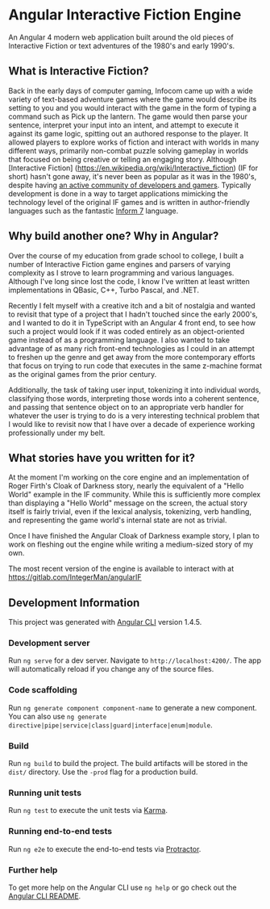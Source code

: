 # Angular Interactive Fiction Engine
An Angular 4 modern web application built around the old pieces of Interactive Fiction or text adventures of the 1980's and early 1990's.

## What is Interactive Fiction?
Back in the early days of computer gaming, Infocom came up with a wide variety of text-based adventure games where the game would describe its setting to you and you would interact with the game in the form of typing a command such as Pick up the lantern. The game would then parse your sentence, interpret your input into an intent, and attempt to execute it against its game logic, spitting out an authored response to the player. It allowed players to explore works of fiction and interact with worlds in many different ways, primarily non-combat puzzle solving gameplay in worlds that focused on being creative or telling an engaging story. Although [Interactive Fiction] (https://en.wikipedia.org/wiki/Interactive_fiction) (IF for short) hasn't gone away, it's never been as popular as it was in the 1980's, despite having [an active community of developers and gamers](http://ifdb.tads.org/). Typically development is done in a way to target applications mimicking the technology level of the original IF games and is written in author-friendly languages such as the fantastic [Inform 7](http://matteland.com/Projects/inform7.com) language.

## Why build another one? Why in Angular?
Over the course of my education from grade school to college, I built a number of Interactive Fiction game engines and parsers of varying complexity as I strove to learn programming and various languages. Although I've long since lost the code, I know I've written at least written implementations in QBasic, C++, Turbo Pascal, and .NET.

Recently I felt myself with a creative itch and a bit of nostalgia and wanted to revisit that type of a project that I hadn't touched since the early 2000's, and I wanted to do it in TypeScript with an Angular 4 front end, to see how such a project would look if it was coded entirely as an object-oriented game instead of as a programming language. I also wanted to take advantage of as many rich front-end technologies as I could in an attempt to freshen up the genre and get away from the more contemporary efforts that focus on trying to run code that executes in the same z-machine format as the original games from the prior century.

Additionally, the task of taking user input, tokenizing it into individual words, classifying those words, interpreting those words into a coherent sentence, and passing that sentence object on to an appropriate verb handler for whatever the user is trying to do is a very interesting technical problem that I would like to revisit now that I have over a decade of experience working professionally under my belt.

## What stories have you written for it?
At the moment I'm working on the core engine and an implementation of Roger Firth's Cloak of Darkness story, nearly the equivalent of a "Hello World" example in the IF community. While this is sufficiently more complex than displaying a "Hello World" message on the screen, the actual story itself is fairly trivial, even if the lexical analysis, tokenizing, verb handling, and representing the game world's internal state are not as trivial.

Once I have finished the Angular Cloak of Darkness example story, I plan to work on fleshing out the engine while writing a medium-sized story of my own.

The most recent version of the engine is available to interact with at https://gitlab.com/IntegerMan/angularIF

## Development Information

This project was generated with [Angular CLI](https://github.com/angular/angular-cli) version 1.4.5.

### Development server

Run `ng serve` for a dev server. Navigate to `http://localhost:4200/`. The app will automatically reload if you change any of the source files.

### Code scaffolding

Run `ng generate component component-name` to generate a new component. You can also use `ng generate directive|pipe|service|class|guard|interface|enum|module`.

### Build

Run `ng build` to build the project. The build artifacts will be stored in the `dist/` directory. Use the `-prod` flag for a production build.

### Running unit tests

Run `ng test` to execute the unit tests via [Karma](https://karma-runner.github.io).

### Running end-to-end tests

Run `ng e2e` to execute the end-to-end tests via [Protractor](http://www.protractortest.org/).

### Further help

To get more help on the Angular CLI use `ng help` or go check out the [Angular CLI README](https://github.com/angular/angular-cli/blob/master/README.md).
